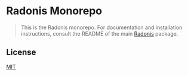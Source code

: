 # Radonis Monorepo

> This is the Radonis monorepo. For documentation and installation instructions, consult the README of the main [Radonis](https://github.com/microeinhundert/radonis/tree/main/packages/radonis) package.

## License

[MIT](LICENSE)

